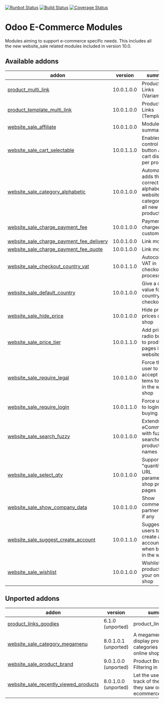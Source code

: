 [![Runbot Status](https://runbot.odoo-community.org/runbot/badge/flat/113/10.0.svg)](https://runbot.odoo-community.org/runbot/repo/github-com-oca-e-commerce-113)
[![Build Status](https://travis-ci.org/OCA/e-commerce.svg?branch=10.0)](https://travis-ci.org/OCA/e-commerce)
[![Coverage Status](https://coveralls.io/repos/OCA/e-commerce/badge.png?branch=10.0)](https://coveralls.io/r/OCA/e-commerce?branch=10.0)

Odoo E-Commerce Modules
=======================

Modules aiming to support e-commerce specific needs. This includes all the new website_sale related modules included in version 10.0.

[//]: # (addons)

Available addons
----------------
addon | version | summary
--- | --- | ---
[product_multi_link](product_multi_link/) | 10.0.1.0.0 | Product Multi Links (Variants)
[product_template_multi_link](product_template_multi_link/) | 10.0.1.0.0 | Product Multi Links (Template)
[website_sale_affiliate](website_sale_affiliate/) | 10.0.1.0.0 | Module summary
[website_sale_cart_selectable](website_sale_cart_selectable/) | 10.0.1.1.0 | Enables to control button Add to cart display per product
[website_sale_category_alphabetic](website_sale_category_alphabetic/) | 10.0.1.0.0 | Automatically adds the correct alphabetic website category to all new products
[website_sale_charge_payment_fee](website_sale_charge_payment_fee/) | 10.0.1.0.0 | Payment fee charged to customer
[website_sale_charge_payment_fee_delivery](website_sale_charge_payment_fee_delivery/) | 10.0.1.0.0 | Link module
[website_sale_charge_payment_fee_quote](website_sale_charge_payment_fee_quote/) | 10.0.1.0.0 | Link module
[website_sale_checkout_country_vat](website_sale_checkout_country_vat/) | 10.0.1.1.0 | Autocomplete VAT in checkout process
[website_sale_default_country](website_sale_default_country/) | 10.0.1.0.0 | Give a default value for country at checkout
[website_sale_hide_price](website_sale_hide_price/) | 10.0.1.0.0 | Hide product prices on the shop
[website_sale_price_tier](website_sale_price_tier/) | 10.0.1.1.0 | Add price tier radio buttons to product pages in website shop
[website_sale_require_legal](website_sale_require_legal/) | 10.0.1.0.0 | Force the user to accept legal tems to buy in the web shop
[website_sale_require_login](website_sale_require_login/) | 10.0.1.1.0 | Force users to login for buying
[website_sale_search_fuzzy](website_sale_search_fuzzy/) | 10.0.1.0.0 | Extends eCommerce with fuzzy searches for product names
[website_sale_select_qty](website_sale_select_qty/) | 10.0.1.0.0 | Support "quantity" URL parameter on shop product pages
[website_sale_show_company_data](website_sale_show_company_data/) | 10.0.1.0.0 | Show commercial partner data if any
[website_sale_suggest_create_account](website_sale_suggest_create_account/) | 10.0.1.1.0 | Suggest users to create an account when buying in the website
[website_sale_wishlist](website_sale_wishlist/) | 10.0.1.0.0 | Wishlist of products in your online shop


Unported addons
---------------
addon | version | summary
--- | --- | ---
[product_links_goodies](product_links_goodies/) | 6.1.0 (unported) | product_links_goodies
[website_sale_category_megamenu](website_sale_category_megamenu/) | 8.0.1.0.1 (unported) | A megamenu to display product categories in the online shop
[website_sale_product_brand](website_sale_product_brand/) | 9.0.1.0.0 (unported) | Product Brand Filtering in Website
[website_sale_recently_viewed_products](website_sale_recently_viewed_products/) | 8.0.1.0.0 (unported) | Let the users keep track of the products they saw on the ecommerce

[//]: # (end addons)
